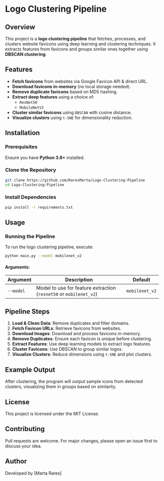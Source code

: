 # Logo Clustering Pipeline

## Overview
This project is a **logo clustering pipeline** that fetches, processes, and clusters website favicons using deep learning and clustering techniques. It extracts features from favicons and groups similar ones together using **DBSCAN clustering**.

## Features
- **Fetch favicons** from websites via Google Favicon API & direct URL.
- **Download favicons in-memory** (no local storage needed).
- **Remove duplicate favicons** based on MD5 hashing.
- **Extract deep features** using a choice of:
  - `ResNet50`
  - `MobileNetV2`
- **Cluster similar favicons** using `DBSCAN` with cosine distance.
- **Visualize clusters** using `t-SNE` for dimensionality reduction.

## Installation
### Prerequisites
Ensure you have **Python 3.8+** installed.

### Clone the Repository
```sh
git clone https://github.com/RaresMarta/Logo-Clustering-Pipeline
cd Logo-Clustering-Pipeline
```

### Install Dependencies
```sh
pip install -r requirements.txt
```

## Usage
### Running the Pipeline
To run the logo clustering pipeline, execute:
```sh
python main.py --model mobilenet_v2
```

#### Arguments:
| Argument | Description | Default |
|----------|-------------|---------|
| `--model` | Model to use for feature extraction (`resnet50` or `mobilenet_v2`) | `mobilenet_v2` |

## Pipeline Steps
1. **Load & Clean Data**: Remove duplicates and filter domains.
2. **Fetch Favicon URLs**: Retrieve favicons from websites.
3. **Download Images**: Download and process favicons in-memory.
4. **Remove Duplicates**: Ensure each favicon is unique before clustering.
5. **Extract Features**: Use deep learning models to extract logo features.
6. **Cluster Favicons**: Use DBSCAN to group similar logos.
7. **Visualize Clusters**: Reduce dimensions using `t-SNE` and plot clusters.

## Example Output
After clustering, the program will output sample icons from detected clusters, visualizing them in groups based on similarity.

## License
This project is licensed under the MIT License.

## Contributing
Pull requests are welcome. For major changes, please open an issue first to discuss your idea.

## Author
Developed by [Marta Rares]
